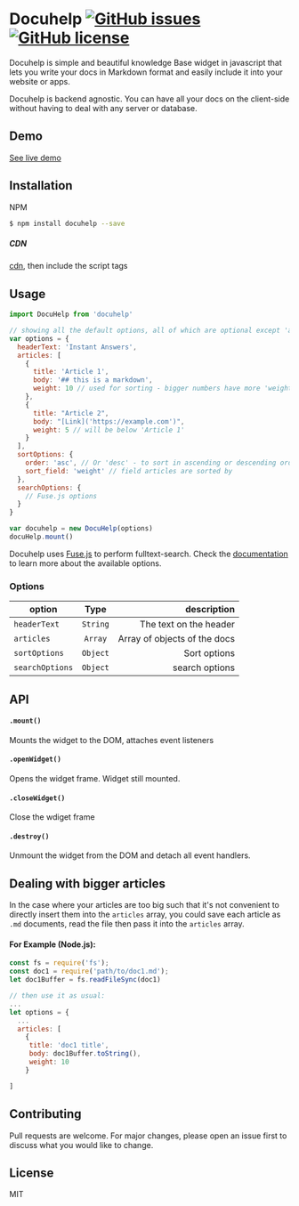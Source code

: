# Docuhelp  [![GitHub issues](https://img.shields.io/github/issues/godwwinpeace22/docuhelp)](https://github.com/godwwinpeace22/docuhelp/issues) [![GitHub license](https://img.shields.io/github/license/godwwinpeace22/docuhelp)](https://github.com/godwwinpeace22/docuhelp/blob/master/LICENSE)

Docuhelp is simple and beautiful knowledge Base widget in javascript that lets you write your docs in Markdown format and easily include it into your website or apps.

Docuhelp is backend agnostic. You can have all your docs on the client-side without having to deal with any server or database.
## Demo 
[See live demo](https://docuhelpdemo.netlify.com)
## Installation

NPM

```bash
$ npm install docuhelp --save
```

##### CDN
[cdn](https://unpkg.com/docuhelp/dist/), then include the script tags


## Usage

```javascript
import DocuHelp from 'docuhelp'

// showing all the default options, all of which are optional except 'articles'
var options = {
  headerText: 'Instant Answers',
  articles: [
    {
      title: 'Article 1',
      body: '## this is a markdown',
      weight: 10 // used for sorting - bigger numbers have more 'weight'
    },
    {
      title: "Article 2",
      body: "[Link]('https://example.com')",
      weight: 5 // will be below 'Article 1'
    }
  ],
  sortOptions: {
    order: 'asc', // Or 'desc' - to sort in ascending or descending order
    sort_field: 'weight' // field articles are sorted by
  },
  searchOptions: {
    // Fuse.js options
  }
}

var docuhelp = new DocuHelp(options)
docuHelp.mount()
```
Docuhelp uses [Fuse.js](https://github.com/krisk/Fuse) to perform fulltext-search. Check the [documentation](https://fusejs.io/) to learn more about the available options.


### Options
| option        | Type          |  description 
| ------------- |:-------------:| -----:
| `headerText`  | `String`     | The text on the header |
| `articles`    | `Array`      | Array of objects of the docs   |
| `sortOptions` | `Object`     | Sort options       |
| `searchOptions` | `Object`   |search options   |


## API
#### `.mount()`
Mounts the widget to the DOM, attaches event listeners

#### `.openWidget()`
Opens the widget frame. Widget still mounted.
#### `.closeWidget()`
Close the wdiget frame
#### `.destroy()`
Unmount the widget from the DOM and detach all event handlers.

## Dealing with bigger articles
In the case where your articles are too big such that it's not convenient to directly insert them into the `articles` array, you could save each article as `.md` documents, read the file then pass it into the `articles` array.
#### For Example (Node.js): 

```javascript
const fs = require('fs');
const doc1 = require('path/to/doc1.md');
let doc1Buffer = fs.readFileSync(doc1)

// then use it as usual:
...
let options = {
  ...
  articles: [
    {
     title: 'doc1 title',
     body: doc1Buffer.toString(),
     weight: 10
    }

]

```

## Contributing
Pull requests are welcome. For major changes, please open an issue first to discuss what you would like to change.


## License
MIT